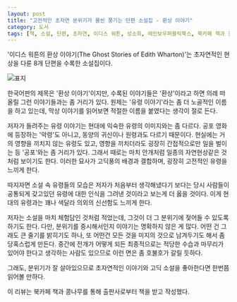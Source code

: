```yaml
---
layout: post
title: "고전적인 초자연 분위기가 물씬 풍기는 단편 소설집 - 환상 이야기"
category: 도서
tags: [책, 소설, 단편, 초자연, 이디스 워튼, 성소희, 레인보우퍼블릭북스, 북카페 책과 콩나무, 서평]
---
```


'이디스 워튼의 환상 이야기(The Ghost Stories of Edith Wharton)'는
초자연적인 현상을 다룬 8개 단편을 수록한 소설집이다.

![표지](https://images2.imgbox.com/6c/e1/CKw6jAUc_o.jpg)

한국어판의 제목은 '환상 이야기'이지만,
수록된 이야기들은 '환상'이라고 하면 의례 떠올릴 그런 이야기들과는 좀 거리가 있다.
원제는 '유령 이야기'라는 좀 더 노골적인 이름을 하고 있는데,
막상 이야기를 읽어보면 적절한 이름을 붙였다는 생각이 절로 든다.

저자가 들려주는 유령 이야기는 현대에 익숙한 유령의 이미지와는 좀 다르다.
공포 영화에 등장하는 '악령'도 아니고,
동양의 귀신이나 원령과도 다르기 때문이다.
현실에는 거의 영향을 끼치지 않는 유령도 있고,
영향을 끼치더라도 굉장히 간접적으로만 일을 벌이는 등 '공포'와는 좀 거리가 있다.
그래서 때로는 마치 안개처럼 일종의 자연현상같은 것처럼 보이기도 한다.
이러한 묘사가 고딕풍의 배경과 결합하며, 굉장히 고전적인 유령을 느끼게 한다.

따지자면 소설 속 유령들의 모습은 저자가 처음부터 생각해냈다기 보다는
당시 사람들이 공통되게 갖고있던 유령에 대한 인식을 그려낸 것이라고 보는게 더 옳을 것이다.
이게 현대의 유령과는 꽤나 색달라 의외의 신선함도 느끼게 한다.

저자는 소설을 마치 체험담인 것처럼 적었는데,
그것이 더 그 분위기에 젖어들 수 있도록 하기도 한다.
다만, 분위기를 중시해서인지 이야기는 명확하지 않은 게 많다.
어떤 건 그래도 큰 줄기를 밝히기도 하나,
또 어떤건 모든 것을 미지의 것으로 남겨두기도 해서 좀 당혹스럽게 만든다.
중간에 전개가 어떻게 되든 최종적으로는 적당한 수습과 마무리가 있어야 한다고 생각하는 사람도 있으므로
이런 면은 좀 호불호가 갈릴 듯하다.

그래도, 분위기가 잘 살아있으므로 초자연적인 이야기와 고딕 소설을 좋아한다면 한번쯤 읽어볼 만하다.



<div class="im im-info">
이 리뷰는 북카페 책과 콩나무를 통해 출판사로부터 책을 받고 작성했다.
</div>
